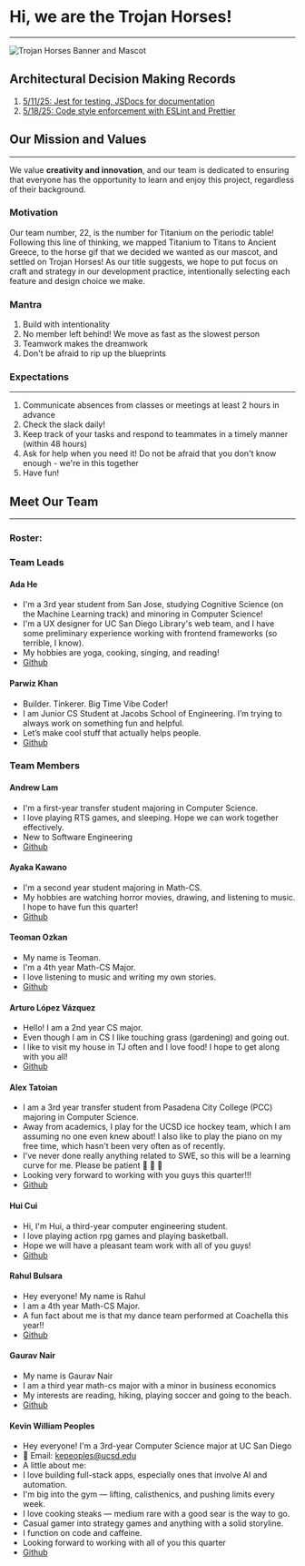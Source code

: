 # **Hi, we are the Trojan Horses!**

---

![Trojan Horses Banner and Mascot](https://github.com/user-attachments/assets/90664302-42ef-4928-97c9-302b67a001d6)

## Architectural Decision Making Records

1. [5/11/25: Jest for testing, JSDocs for documentation](https://cse110-22-trojanhorses.github.io/cse110-sp25-group22/051125-Jest-JSdocs.md)
2. [5/18/25: Code style enforcement with ESLint and Prettier](https://cse110-22-trojanhorses.github.io/cse110-sp25-group22/051825-editor-quality-enforcers)

## **Our Mission and Values**

---

We value **creativity and innovation**, and our team is dedicated to ensuring that everyone has the opportunity to learn and enjoy this project, regardless of their background.

### Motivation

Our team number, 22, is the number for Titanium on the periodic table! Following this line of thinking, we mapped Titanium to Titans to Ancient Greece, to the horse gif that we decided we wanted as our mascot, and settled on Trojan Horses! As our title suggests, we hope to put focus on craft and strategy in our development practice, intentionally selecting each feature and design choice we make.

### Mantra

1. Build with intentionality
2. No member left behind! We move as fast as the slowest person
3. Teamwork makes the dreamwork
4. Don't be afraid to rip up the blueprints

### Expectations

---

1. Communicate absences from classes or meetings at least 2 hours in advance
2. Check the slack daily!
3. Keep track of your tasks and respond to teammates in a timely manner (within 48 hours)
4. Ask for help when you need it! Do not be afraid that you don't know enough - we're in this together
5. Have fun!

## **Meet Our Team**

---

### Roster:

### **Team Leads**

#### **Ada He**

- I'm a 3rd year student from San Jose, studying Cognitive Science (on the Machine Learning track) and minoring in Computer Science!
- I'm a UX designer for UC San Diego Library's web team, and I have some preliminary experience working with frontend frameworks (so terrible, I know).
- My hobbies are yoga, cooking, singing, and reading!
- [Github](https://github.com/adahe8)

#### **Parwiz Khan**

- Builder. Tinkerer. Big Time Vibe Coder!
- I am Junior CS Student at Jacobs School of Engineering. I’m trying to always work on something fun and helpful.
- Let’s make cool stuff that actually helps people.
- [Github](https://github.com/parrwiz)

### **Team Members**

#### **Andrew Lam**

- I'm a first-year transfer student majoring in Computer Science.
- I love playing RTS games, and sleeping. Hope we can work together effectively.
- New to Software Engineering
- [Github](https://github.com/anl139)

#### **Ayaka Kawano**

- I'm a second year student majoring in Math-CS.
- My hobbies are watching horror movies, drawing, and listening to music. I hope to have fun this quarter!
- [Github](https://github.com/ayakak172)

#### **Teoman Ozkan**

- My name is Teoman.
- I'm a 4th year Math-CS Major.
- I love listening to music and writing my own stories.
- [Github](https://github.com/teopotter64)

#### **Arturo López Vázquez**

- Hello! I am a 2nd year CS major.
- Even though I am in CS I like touching grass (gardening) and going out.
- I like to visit my house in TJ often and I love food! I hope to get along with you all!
- [Github](https://github.com/Arblade555)

#### **Alex Tatoian**

- I am a 3rd year transfer student from Pasadena City College (PCC) majoring in Computer Science.
- Away from academics, I play for the UCSD ice hockey team, which I am assuming no one even knew about! I also like to play the piano on my free time, which hasn't been very often as of recently.
- I've never done really anything related to SWE, so this will be a learning curve for me. Please be patient 🙏 🙏 🙏
- Looking very forward to working with you guys this quarter!!!
- [Github](https://github.com/Gcat42)

#### **Hui Cui**

- Hi, I'm Hui, a third-year computer engineering student.
- I love playing action rpg games and playing basketball.
- Hope we will have a pleasant team work with all of you guys!
- [Github](https://github.com/Bathui)

#### **Rahul Bulsara**

- Hey everyone! My name is Rahul
- I am a 4th year Math-CS Major.
- A fun fact about me is that my dance team performed at Coachella this year!!
- [Github](https://github.com/rabulsara02)

#### **Gaurav Nair**

- My name is Gaurav Nair
- I am a third year math-cs major with a minor in business economics
- My interests are reading, hiking, playing soccer and going to the beach.
- [Github](https://github.com/gauravn17)

#### **Kevin William Peoples**

- Hey everyone! I'm a 3rd-year Computer Science major at UC San Diego
- 📧 Email: kepeoples@ucsd.edu
- A little about me:
- I love building full-stack apps, especially ones that involve AI and automation.
- I'm big into the gym — lifting, calisthenics, and pushing limits every week.
- I love cooking steaks — medium rare with a good sear is the way to go.
- Casual gamer into strategy games and anything with a solid storyline.
- I function on code and caffeine.
- Looking forward to working with all of you this quarter
- [Github](https://github.com/kepeoples)
